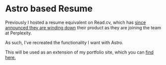 # Astro based Resume

Previously I hosted a resume equivalent on Read.cv, which has [since announced they are winding down](https://read.cv/a-new-chapter) their product as they are joining the team at Perplexity. 

As such, I've recreated the functionality I want with Astro. 

This will be used as an extension of my portfolio site, which you can [find here.](https://xandersalathe.com)